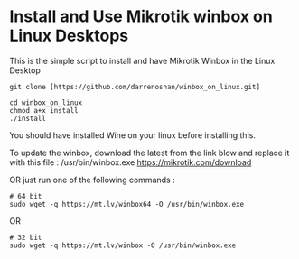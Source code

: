 # Install and Use Mikrotik winbox on Linux Desktops
This is the simple script to install and have  Mikrotik Winbox in the Linux Desktop



```
git clone [https://github.com/darrenoshan/winbox_on_linux.git]

cd winbox_on_linux
chmod a+x install
./install

```

You should have installed Wine on your linux before installing this.



To update the winbox, download the latest from the link blow and replace it with this file : /usr/bin/winbox.exe
https://mikrotik.com/download

OR just run one of the following commands :
```
# 64 bit
sudo wget -q https://mt.lv/winbox64 -O /usr/bin/winbox.exe
```
OR
```
# 32 bit
sudo wget -q https://mt.lv/winbox -O /usr/bin/winbox.exe

```
